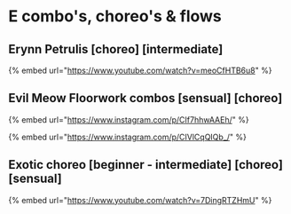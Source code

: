 # E combo's, choreo's & flows

## Erynn Petrulis \[choreo] \[intermediate]

{% embed url="https://www.youtube.com/watch?v=meoCfHTB6u8" %}

## Evil Meow Floorwork combos \[sensual] \[choreo]

{% embed url="https://www.instagram.com/p/CIf7hhwAAEh/" %}

{% embed url="https://www.instagram.com/p/CIVlCqQIQb_/" %}

## Exotic choreo \[beginner - intermediate] \[choreo] \[sensual]

{% embed url="https://www.youtube.com/watch?v=7DingRTZHmU" %}
